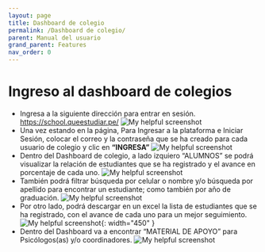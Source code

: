```yaml
---
layout: page
title: Dashboard de colegio
permalink: /Dashboard de colegio/
parent: Manual del usuario
grand_parent: Features
nav_order: 0
---
```



# Ingreso al dashboard de colegios
- Ingresa a la siguiente dirección para entrar en sesión.
    <https://school.queestudiar.pe/>
    ![My helpful screenshot](https://cdn.discordapp.com/attachments/955522800918085684/1007683715415154708/unknown.png)
- Una vez estando en la página, Para Ingresar a la plataforma e Iniciar Sesión, colocar el correo y la contraseña que se ha creado para cada usuario de colegio y clic en **“INGRESA”**
    ![My helpful screenshot](https://cdn.discordapp.com/attachments/955522800918085684/1007683955706830878/unknown.png)
- Dentro del Dashboard de colegio, a lado izquiero “ALUMNOS” se podrá visualizar la relación de estudiantes que se ha registrado y el avance en porcentaje de cada uno.
    ![My helpful screenshot](https://cdn.discordapp.com/attachments/955522800918085684/1007684292660433057/unknown.png)
- También podrá filtrar búsqueda por celular o nombre y/o búsqueda por apellido para encontrar un estudiante; como también por año de graduación.
    ![My helpful screenshot](https://cdn.discordapp.com/attachments/955522800918085684/1007684597372424222/unknown.png)
- Por otro lado, podrá descargar en un excel la lista de estudiantes que se ha registrado, con el avance de cada uno para un mejor seguimiento.
    ![My helpful screenshot](https://cdn.discordapp.com/attachments/955522800918085684/1007684929980739624/unknown.png){: width="450" }
- Dentro del Dashboard va a encontrar “MATERIAL DE APOYO” para Psicólogos(as) y/o coordinadores.
    ![My helpful screenshot](https://cdn.discordapp.com/attachments/955522800918085684/1007685206234366122/unknown.png)
